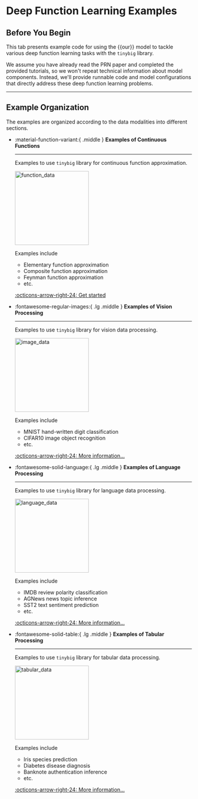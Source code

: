 # Deep Function Learning Examples

## Before You Begin

This tab presents example code for using the {{our}} model to tackle various 
deep function learning tasks with the `tinybig` library. 

We assume you have already read the PRN paper and completed the provided tutorials, 
so we won't repeat technical information about model components. Instead, we'll provide runnable 
code and model configurations that directly address these deep function learning problems.

-------------------------

## Example Organization

The examples are organized according to the data modalities into different sections.

<div class="grid cards" markdown>

-   :material-function-variant:{ .middle } __Examples of Continuous Functions__

    ---
    Examples to use `tinybig` library for continuous function approximation.

    <img src="../assets/img/function.png" alt="function_data" style="height: 200px; aspect-ratio: 16/9; object-fit: cover;">

    Examples include

    * Elementary function approximation
    * Composite function approximation
    * Feynman function approximation
    * etc.

    [:octicons-arrow-right-24: Get started](./function/index.md)

-   :fontawesome-regular-images:{ .lg .middle } __Examples of Vision Processing__

    ---
    Examples to use `tinybig` library for vision data processing.
    
    <img src="../assets/img/image.png" alt="image_data" style="height: 200px; aspect-ratio: 16/9; object-fit: cover;">

    Examples include

    * MNIST hand-written digit classification
    * CIFAR10 image object recognition
    * etc.

    [:octicons-arrow-right-24: More information...](./image/index.md)

-   :fontawesome-solid-language:{ .lg .middle } __Examples of Language Processing__

    ---

    Examples to use `tinybig` library for language data processing.
    
    <img src="../assets/img/language.jpg" alt="language_data" style="height: 200px; aspect-ratio: 16/9; object-fit: cover;">
    
    Examples include

    * IMDB review polarity classification
    * AGNews news topic inference
    * SST2 text sentiment prediction
    * etc.

    [:octicons-arrow-right-24: More information...](./text/index.md)

-   :fontawesome-solid-table:{ .lg .middle } __Examples of Tabular Processing__

    ---

    Examples to use `tinybig` library for tabular data processing.

    <img src="../assets/img/tabular.png" alt="tabular_data" style="height: 200px; aspect-ratio: 16/9; object-fit: cover;">

    Examples include

    * Iris species prediction
    * Diabetes disease diagnosis 
    * Banknote authentication inference
    * etc.

    [:octicons-arrow-right-24: More information...](./tabular/index.md)

</div>